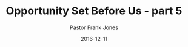 ---
lunr: "true"
title: "Opportunity Set Before Us - part 5"
author: "Pastor Frank Jones"
postDate: "12-11-2016"
date: 2016-12-11
category: "sermons"
slug: "2016/12/ffc_12112016"
icon: microphone
audioLink: "ffc_12112016"
tags: [opportunity, humility, prayer, seek]
mp3: "ffc_12112016/12112016.mp3"
ogg: "ffc_12112016/12112016.ogg"
linkurl: "https://archive.org/download/ffc_12112016/ffc_12112016_files.xml"
ipath: "https://archive.org/download/ffc_12112016/12112016.mp3"
layout: sermon.html
---